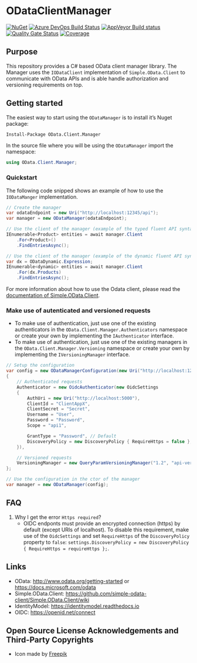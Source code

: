 # ODataClientManager

[![NuGet](https://img.shields.io/nuget/v/OData.Client.Manager.svg)](https://www.nuget.org/packages/OData.Client.Manager)
[![Azure DevOps Build Status](https://dev.azure.com/SiberaIndustries/OData.Client.Manager/_apis/build/status/SiberaIndustries.OData.Client.Manager?branchName=master)](https://dev.azure.com/SiberaIndustries/OData.Client.Manager/_build/latest?definitionId=1&branchName=master)
[![AppVeyor Build status](https://ci.appveyor.com/api/projects/status/6bx528e35dt43783/branch/master?svg=true)](https://ci.appveyor.com/project/SiberaIndustries/odata-client-manager/branch/master)
[![Quality Gate Status](https://sonarcloud.io/api/project_badges/measure?project=SiberaIndustries_OData.Client.Manager&metric=alert_status)](https://sonarcloud.io/dashboard?id=SiberaIndustries_OData.Client.Manager)
[![Coverage](https://sonarcloud.io/api/project_badges/measure?project=SiberaIndustries_OData.Client.Manager&metric=coverage)](https://sonarcloud.io/dashboard?id=SiberaIndustries_OData.Client.Manager)

## Purpose

This repository provides a C# based OData client manager library.
The Manager uses the `IODataClient` implementation of `Simple.OData.Client` to communicate with OData APIs and is able handle authorization and versioning requirements on top.

## Getting started

The easiest way to start using the `ODataManager` is to install it’s Nuget package:

```sh
Install-Package OData.Client.Manager
```

In the source file where you will be using the `ODataManager` import the namespace:

```cs
using OData.Client.Manager;
```

### Quickstart

The following code snipped shows an example of how to use the `IODataManger` implementation.

```cs
// Create the manager
var odataEndpoint = new Uri("http://localhost:12345/api");
var manager = new ODataManager(odataEndpoint);

// Use the client of the manager (example of the typed fluent API syntax)
IEnumerable<Product> entities = await manager.Client
    .For<Product>()
    .FindEntriesAsync();

// Use the client of the manager (example of the dynamic fluent API syntax)
var dx = ODataDynamic.Expression;
IEnumerable<dynamic> entities = await manager.Client
    .For(dx.Products)
    .FindEntriesAsync();
```

For more information about how to use the Odata client, please read the [documentation of Simple.OData.Client](https://github.com/simple-odata-client/Simple.OData.Client/wiki).

### Make use of autenticated and versioned requests

* To make use of authentication, just use one of the existing authenticators in the `OData.Client.Manager.Authenticators` namespace or create your own by implementing the `IAuthenticator` interface.
* To make use of authentication, just use one of the existing managers in the `OData.Client.Manager.Versioning` namespace or create your own by implementing the `IVersioningManager` interface.

```cs
// Setup the configuration
var config = new ODataManagerConfiguration(new Uri("http://localhost:12345/api"))
{
    // Authenticated requests
    Authenticator = new OidcAuthenticator(new OidcSettings
    {
        AuthUri = new Uri("http://localhost:5000"),
        ClientId = "ClientAppX",
        ClientSecret = "Secret",
        Username = "User",
        Password = "Password",
        Scope = "api1",

        GrantType = "Password", // Default
        DiscoveryPolicy = new DiscoveryPolicy { RequireHttps = false },
    }),

    // Versioned requests
    VersioningManager = new QueryParamVersioningManager("1.2", "api-version")
};

// Use the configuration in the ctor of the manager
var manager = new ODataManager(config);
```

## FAQ

1. Why I get the error `Https required`?
    * OIDC endponts must provide an encrypted connection (https) by default (except URIs of localhost). To disable this requirement, make use of the `OidcSettings` and set `RequireHttps` of the `DiscoveryPolicy` property to `false`: `settings.DiscoveryPolicy = new DiscoveryPolicy { RequireHttps = requireHttps };`.

## Links

* OData: <http://www.odata.org/getting-started> or <https://docs.microsoft.com/odata>
* Simple.OData.Client: <https://github.com/simple-odata-client/Simple.OData.Client/wiki>
* IdentityModel: <https://identitymodel.readthedocs.io>
* OIDC: <https://openid.net/connect>

## Open Source License Acknowledgements and Third-Party Copyrights

* Icon made by [Freepik](https://www.flaticon.com/authors/freepik)
